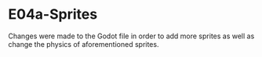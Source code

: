 # E04a-Sprites
Changes were made to the Godot file in order to add more sprites as well as change the physics of aforementioned sprites.
